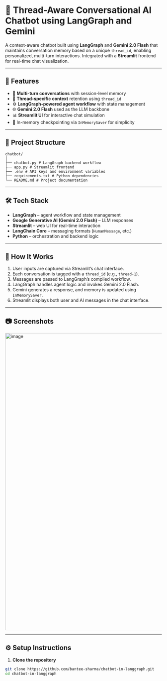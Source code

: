 # 🧠 Thread-Aware Conversational AI Chatbot using LangGraph and Gemini


A context-aware chatbot built using **LangGraph** and **Gemini 2.0 Flash** that maintains conversation memory based on a unique `thread_id`, enabling personalized, multi-turn interactions. Integrated with a **Streamlit** frontend for real-time chat visualization.


---



## 🚀 Features



- 💬 **Multi-turn conversations** with session-level memory
- 🧠 **Thread-specific context** retention using `thread_id`
- ⚙️ **LangGraph-powered agent workflow** with state management
- 🌐 **Gemini 2.0 Flash** used as the LLM backbone
- 📊 **Streamlit UI** for interactive chat simulation
- 💾 In-memory checkpointing via `InMemorySaver` for simplicity

---
## 📁 Project Structure

```
chatbot/
│
├── chatbot.py # LangGraph backend workflow
├── app.py # Streamlit frontend
├── .env # API keys and environment variables
├── requirements.txt # Python dependencies
└── README.md # Project documentation
```


---

## 🛠️ Tech Stack

- **LangGraph** – agent workflow and state management
- **Google Generative AI (Gemini 2.0 Flash)** – LLM responses
- **Streamlit** – web UI for real-time interaction
- **LangChain Core** – messaging formats (`HumanMessage`, etc.)
- **Python** – orchestration and backend logic

---

## 🧪 How It Works

1. User inputs are captured via Streamlit’s chat interface.
2. Each conversation is tagged with a `thread_id` (e.g., `thread-1`).
3. Messages are passed to LangGraph’s compiled workflow.
4. LangGraph handles agent logic and invokes Gemini 2.0 Flash.
5. Gemini generates a response, and memory is updated using `InMemorySaver`.
6. Streamlit displays both user and AI messages in the chat interface.

---

## 📷 Screenshots

>
<img width="1766" height="955" alt="image" src="https://github.com/user-attachments/assets/a1ecff83-b86c-4464-9ed1-ba053dda1bbb" />

---

## ⚙️ Setup Instructions

1. **Clone the repository**

```bash
git clone https://github.com/bantee-sharma/chatbot-in-langgraph.git
cd chatbot-in-langgraph
```

